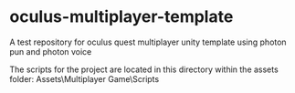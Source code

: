 # oculus-multiplayer-template
A test repository for oculus quest multiplayer unity template using photon pun and photon voice

The scripts for the project are located in this directory within the assets folder: Assets\Multiplayer Game\Scripts
